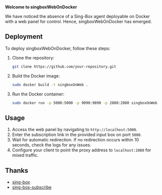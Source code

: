 **Welcome to singboxWebOnDocker**

We have noticed the absence of a Sing-Box agent deployable on Docker with a web panel for control. Hence, singboxWebOnDocker has emerged.

## Deployment
To deploy singboxWebOnDocker, follow these steps:

1. Clone the repository:

    ```bash
    git clone https://github.com/your-repository.git
    ```

2. Build the Docker image:

    ```bash
    sudo docker build -t singboxOnWeb .
    ```

3. Run the Docker container:

    ```bash
    sudo docker run -p 5000:5000 -p 9090:9090 -p 2080:2080 singboxOnWeb
    ```

## Usage
1. Access the web panel by navigating to `http://localhost:5000`.
2. Enter the subscription link in the provided input box on port `5000`.
3. Wait for automatic redirection. If no redirection occurs within 10 seconds, check the logs for any issues.
4. Configure your client to point the proxy address to `localhost:2080` for mixed traffic.

## Thanks
- [sing-box](https://github.com/SagerNet/sing-box)
- [sing-box-subscribe](https://github.com/Toperlock/sing-box-subscribe)